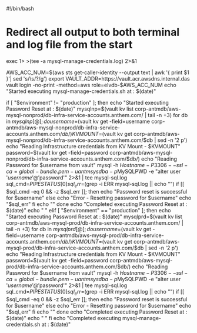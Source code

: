#!/bin/bash

# Redirect all output to both terminal and log file from the start
exec 1> >(tee -a mysql-manage-credentials.log) 2>&1

AWS_ACC_NUM=$(aws sts get-caller-identity --output text | awk '{ print $1 }'| sed 's/\s/?/g')
export VAULT_ADDR=https://vault.acr.awsdns.internal.das
vault login -no-print -method=aws role=elvdb-$AWS_ACC_NUM
echo "Started executing mysql-manage-credentials.sh at : $(date)"

if [ "$environment" != "production" ]; then
    echo "Started executing Password Reset at : $(date)"
    mysqlnp=$(vault kv list corp-antmdb/aws-mysql-nonprod/db-infra-service-accounts.anthem.com/ | tail -n +3)
    for db in ${mysqlnp[@]}; do
       username=$(vault kv get -field=username corp-antmdb/aws-mysql-nonprod/db-infra-service-accounts.anthem.com/$db/)
       KVMOUNT=$(vault kv get corp-antmdb/aws-mysql-nonprod/db-infra-service-accounts.anthem.com/$db | sed -n '2 p')
       echo "Reading Infrastructure credentials from KV Mount - $KVMOUNT"
       password=$(vault kv get -field=password corp-antmdb/aws-mysql-nonprod/db-infra-service-accounts.anthem.com/$db/)
       echo "Reading Password for $username from vault"
       mysql -h ${Hostname} -P3306 --ssl-ca=global-bundle.pem -u antmsysdba -p$MySQLPWD -e "alter user '$username'@'%' identified by '$password'" 2>&1 | tee mysql-sql.log
       sql_cmd=${PIPESTATUS[0]}
       sql_err=$(grep -i ERR mysql-sql.log || echo "")
       if [[ $sql_cmd -eq 0 && -z $sql_err ]]; then
          echo "Password reset is successful for $username"
       else 
          echo "Error - Resetting password for $username"
          echo "$sql_err"
       fi
       echo ""
    done
    echo "Completed executing Password Reset at : $(date)"
    echo " "
elif [ "$environment" == "production" ]; then
    echo "Started executing Password Reset at : $(date)"
    mysqlprd=$(vault kv list corp-antmdb/aws-mysql-prod/db-infra-service-accounts.anthem.com/ | tail -n +3)
    for db in ${mysqlprd[@]}; do
       username=$(vault kv get -field=username corp-antmdb/aws-mysql-prod/db-infra-service-accounts.anthem.com/$db/)
       KVMOUNT=$(vault kv get corp-antmdb/aws-mysql-prod/db-infra-service-accounts.anthem.com/$db | sed -n '2 p')
       echo "Reading Infrastructure credentials from KV Mount - $KVMOUNT"
       password=$(vault kv get -field=password corp-antmdb/aws-mysql-prod/db-infra-service-accounts.anthem.com/$db/)
       echo "Reading Password for $username from vault"
       mysql -h ${Hostname} -P3306 --ssl-ca=global-bundle.pem -u antmsysdba -p$MySQLPWD -e "alter user '$username'@'%' identified by '$password'" 2>&1 | tee mysql-sql.log
       sql_cmd=${PIPESTATUS[0]}
       sql_err=$(grep -i ERR mysql-sql.log || echo "")
       if [[ $sql_cmd -eq 0 && -z $sql_err ]]; then
          echo "Password reset is successful for $username"
       else 
          echo "Error - Resetting password for $username"
          echo "$sql_err"
       fi
       echo ""
    done
    echo "Completed executing Password Reset at : $(date)"
    echo " "
fi
echo "Completed executing mysql-manage-credentials.sh at : $(date)"
